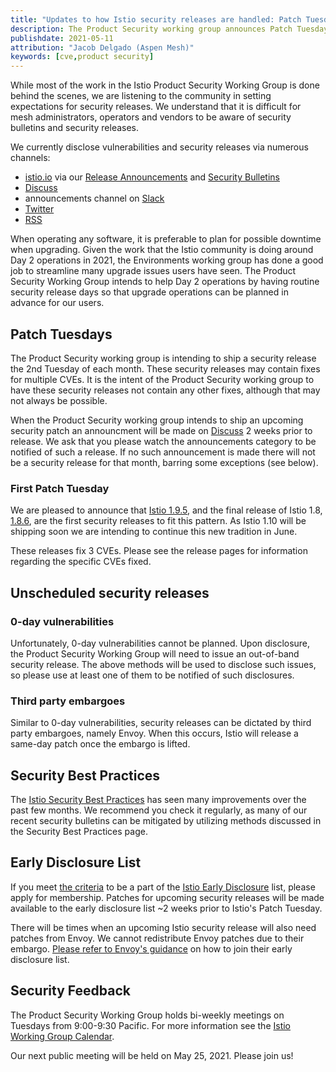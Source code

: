 ```yaml
---
title: "Updates to how Istio security releases are handled: Patch Tuesday, embargoes, and 0-days"
description: The Product Security working group announces Patch Tuesdays, how 0-days and embargoes are handled, updates to the security best practices page and the notification of the early disclosure list.
publishdate: 2021-05-11
attribution: "Jacob Delgado (Aspen Mesh)"
keywords: [cve,product security]
---
```


While most of the work in the Istio Product Security Working Group is done behind the scenes, we are listening
to the community in setting expectations for security releases. We understand that it is difficult for mesh
administrators, operators and vendors to be aware of security bulletins and security releases.

We currently disclose vulnerabilities and security releases via numerous channels:

* [istio.io](https://istio.io) via our [Release Announcements](/news/releases/) and [Security Bulletins](/news/security/)
* [Discuss](https://discuss.istio.io/c/announcements/5)
* announcements channel on [Slack](https://istio.slack.com)
* [Twitter](https://twitter.com/IstioMesh)
* [RSS](/news/feed.xml)

When operating any software, it is preferable to plan for possible downtime when upgrading. Given the work that the Istio
community is doing around Day 2 operations in 2021, the Environments working group has done a good job to streamline many
upgrade issues users have seen. The Product Security Working Group intends to help Day 2 operations by having routine
security release days so that upgrade operations can be planned in advance for our users.

## Patch Tuesdays

The Product Security working group is intending to ship a security release the 2nd Tuesday of each month. These security
releases may contain fixes for multiple CVEs. It is the intent of the Product Security working group to have these
security releases not contain any other fixes, although that may not always be possible.

When the Product Security working group intends to ship an upcoming security patch an announcment will be
made on [Discuss](https://discuss.istio.io/c/announcements/5) 2 weeks prior to release. We ask that you
please watch the announcements category to be notified of such a release. If no such announcement
is made there will not be a security release for that month, barring some exceptions (see below).

### First Patch Tuesday

We are pleased to announce that [Istio 1.9.5](/news/releases/1.9.x/announcing-1.9.5/), and the final release of Istio 1.8,
[1.8.6](/news/releases/1.8.x/announcing-1.8.6/), are the first security releases to fit this pattern. As Istio 1.10 will
be shipping soon we are intending to continue this new tradition in June.

These releases fix 3 CVEs. Please see the release pages for information regarding the specific CVEs fixed.

## Unscheduled security releases

### 0-day vulnerabilities

Unfortunately, 0-day vulnerabilities cannot be planned. Upon disclosure, the Product Security Working Group will
need to issue an out-of-band security release. The above methods will be used to disclose such issues, so please use
at least one of them to be notified of such disclosures.

### Third party embargoes

Similar to 0-day vulnerabilities, security releases can be dictated by third party embargoes, namely Envoy.
When this occurs, Istio will release a same-day patch once the embargo is lifted.

## Security Best Practices

The [Istio Security Best Practices](/docs/ops/best-practices/security/) has seen many improvements over the past few
months. We recommend you check it regularly, as many of our recent security bulletins can be mitigated by utilizing
methods discussed in the Security Best Practices page.

## Early Disclosure List

If you meet [the criteria](https://github.com/istio/community/blob/master/EARLY-DISCLOSURE.md#membership-criteria) to be
a part of the [Istio Early Disclosure](https://github.com/istio/community/blob/master/EARLY-DISCLOSURE.md) list, please
apply for membership. Patches for upcoming security releases will be made available to the early disclosure list ~2 weeks
prior to Istio's Patch Tuesday.

There will be times when an upcoming Istio security release will also need patches from Envoy. We cannot redistribute
Envoy patches due to their embargo. [Please refer to Envoy's guidance](https://github.com/envoyproxy/envoy/security/policy)
on how to join their early disclosure list.

## Security Feedback

The Product Security Working Group holds bi-weekly meetings on Tuesdays from 9:00-9:30 Pacific. For more information see
the [Istio Working Group Calendar](https://calendar.google.com/calendar/embed?src=4uhe8fi8sf1e3tvmvh6vrq2dog%40group.calendar.google.com&ctz=America%2FLos_Angeles).

Our next public meeting will be held on May 25, 2021. Please join us!
